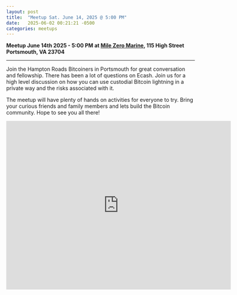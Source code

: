 ```yaml
---
layout: post
title:  "Meetup Sat. June 14, 2025 @ 5:00 PM"
date:   2025-06-02 00:21:21 -0500
categories: meetups
---
```


**Meetup June 14th 2025 - 5:00 PM at [Mile Zero Marine](https://milezeromarine.com/), 115 High Street Portsmouth, VA 23704**

---

Join the Hampton Roads Bitcoiners in Portsmouth for great conversation and fellowship. There has been a lot of questions on Ecash. Join us for a high level discussion on how you can use custodial Bitcoin lightning in a private way and the risks associated with it.

The meetup will have plenty of hands on activities for everyone to try. Bring your curious friends and family members and lets build the Bitcoin community. Hope to see you all there!

<iframe src="https://www.google.com/maps/embed?pb=!1m18!1m12!1m3!1d596.1170077708135!2d-76.29721364168317!3d36.83513346377685!2m3!1f0!2f0!3f0!3m2!1i1024!2i768!4f13.1!3m3!1m2!1s0x89baa320f4ea4287%3A0x60b66698efea7ac0!2sMile%20Zero%20Marine!5e0!3m2!1sen!2sus!4v1711046558382!5m2!1sen!2sus" width="600" height="450" style="border:0;" allowfullscreen="" loading="lazy" referrerpolicy="no-referrer-when-downgrade"></iframe>


